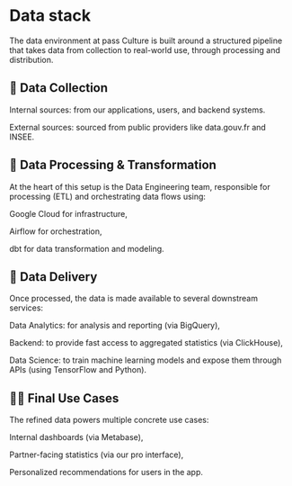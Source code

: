 # Data stack

The data environment at pass Culture is built around a structured pipeline that takes data from collection to real-world use, through processing and distribution.

## 🔄 Data Collection

Internal sources: from our applications, users, and backend systems.

External sources: sourced from public providers like data.gouv.fr and INSEE.

## 🧱 Data Processing & Transformation

At the heart of this setup is the Data Engineering team, responsible for processing (ETL) and orchestrating data flows using:

Google Cloud for infrastructure,

Airflow for orchestration,

dbt for data transformation and modeling.

## 🧭 Data Delivery

Once processed, the data is made available to several downstream services:

Data Analytics: for analysis and reporting (via BigQuery),

Backend: to provide fast access to aggregated statistics (via ClickHouse),

Data Science: to train machine learning models and expose them through APIs (using TensorFlow and Python).

## 🧑‍💼 Final Use Cases

The refined data powers multiple concrete use cases:

Internal dashboards (via Metabase),

Partner-facing statistics (via our pro interface),

Personalized recommendations for users in the app.
